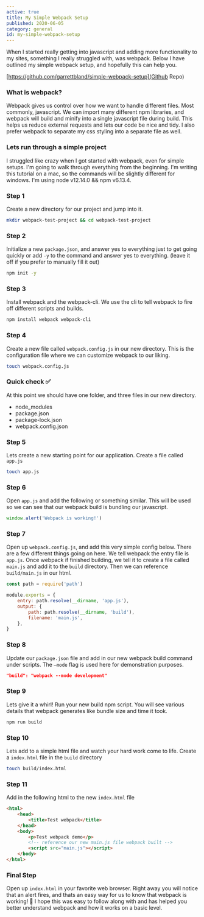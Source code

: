 ```yaml
---
active: true
title: My Simple Webpack Setup
published: 2020-06-05
category: general
id: my-simple-webpack-setup
---
```

When I started really getting into javascript and adding more functionality to my sites, something I really struggled with, was webpack. Below I have outlined my simple webpack setup, and hopefully this can help you.

[https://github.com/garrettbland/simple-webpack-setup](Github Repo)

### What is webpack?

Webpack gives us control over how we want to handle different files. Most commonly, javascript. We can import many different npm libraries, and webpack will build and minify into a single javascript file during build. This helps us reduce external requests and lets our code be nice and tidy. I also prefer webpack to separate my css styling into a separate file as well.

### Lets run through a simple project

I struggled like crazy when I got started with webpack, even for simple setups. I'm going to walk through everything from the beginning. I'm writing this tutorial on a mac, so the commands will be slightly different for windows. I'm using node v12.14.0 && npm v6.13.4.

### Step 1

Create a new directory for our project and jump into it.

```bash
mkdir webpack-test-project && cd webpack-test-project
```

### Step 2

Initialize a new `package.json`, and answer yes to everything just to get going quickly or add `-y` to the command and answer yes to everything. (leave it off if you prefer to manually fill it out)

```bash
npm init -y
```

### Step 3

Install webpack and the webpack-cli. We use the cli to tell webpack to fire off different scripts and builds.

```bash
npm install webpack webpack-cli
```

### Step 4

Create a new file called `webpack.config.js` in our new directory. This is the configuration file where we can customize webpack to our liking.

```bash
touch webpack.config.js
```

### Quick check ✅

At this point we should have one folder, and three files in our new directory.

-   node_modules
-   package.json
-   package-lock.json
-   webpack.config.json

### Step 5

Lets create a new starting point for our application. Create a file called `app.js`

```bash
touch app.js
```

### Step 6

Open `app.js` and add the following or something similar. This will be used so we can see that our webpack build is bundling our javascript.

```javascript
window.alert('Webpack is working!')
```

### Step 7

Open up `webpack.config.js`, and add this very simple config below. There are a few different things going on here. We tell webpack the entry file is `app.js`. Once webpack if finished building, we tell it to create a file called `main.js` and add it to the `build` directory. Then we can reference `build/main.js` in our html.

```javascript
const path = require('path')

module.exports = {
    entry: path.resolve(__dirname, 'app.js'),
    output: {
        path: path.resolve(__dirname, 'build'),
        filename: 'main.js',
    },
}
```

### Step 8

Update our `package.json` file and add in our new webpack build command under scripts. The `—mode` flag is used here for demonstration purposes.

```json
"build": "webpack --mode development"
```

### Step 9

Lets give it a whirl! Run your new build npm script. You will see various details that webpack generates like bundle size and time it took.

```bash
npm run build
```

### Step 10

Lets add to a simple html file and watch your hard work come to life. Create a `index.html` file in the `build` directory

```bash
touch build/index.html
```

### Step 11

Add in the following html to the new `index.html` file

```html
<html>
    <head>
        <title>Test webpack</title>
    </head>
    <body>
        <p>Test webpack demo</p>
        <!-- reference our new main.js file webpack built -->
        <script src="main.js"></script>
    </body>
</html>
```

### Final Step

Open up `index.html` in your favorite web browser. Right away you will notice that an alert fires, and thats an easy way for us to know that webpack is working! 🎉 I hope this was easy to follow along with and has helped you better understand webpack and how it works on a basic level.